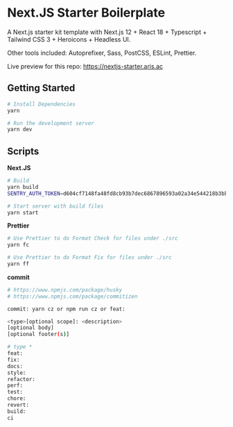 <!--
 * @Author: zxt0805 zhuxiaotong@diynova.com
 * @Date: 2022-10-24 11:54:01
 * @LastEditors: zxt0805 zhuxiaotong@diynova.com
 * @LastEditTime: 2022-10-28 10:18:23
 * @FilePath: /wave-app-website/README.md
 * @Description: 这是默认设置,请设置`customMade`, 打开koroFileHeader查看配置 进行设置: https://github.com/OBKoro1/koro1FileHeader/wiki/%E9%85%8D%E7%BD%AE
-->
# Next.JS Starter Boilerplate

A Next.js starter kit template with Next.js 12 + React 18 + Typescript + Tailwind CSS 3 + Heroicons + Headless UI.

Other tools included: Autoprefixer, Sass, PostCSS, ESLint, Prettier.

Live preview for this repo: https://nextjs-starter.aris.ac

## Getting Started

```bash
# Install Dependencies
yarn

# Run the development server
yarn dev
```

## Scripts

**Next.JS**

```bash
# Build
yarn build
SENTRY_AUTH_TOKEN=d604cf7148fa48fd8cb93b7dec6867896593a02a34e544218b3bb8bf28d45dd0 yarn build

# Start server with build files
yarn start
```

**Prettier**

```bash
# Use Prettier to do Format Check for files under ./src
yarn fc

# Use Prettier to do Format Fix for files under ./src
yarn ff
```

**commit**

```bash
# https://www.npmjs.com/package/husky
# https://www.npmjs.com/package/commitizen

commit: yarn cz or npm run cz or feat:

<type>[optional scope]: <description>
[optional body]
[optional footer(s)]

# type *
feat: 
fix: 
docs: 
style: 
refactor: 
perf: 
test: 
chore: 
revert: 
build: 
ci

```
